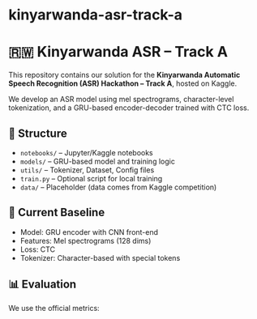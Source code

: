 # kinyarwanda-asr-track-a

# 🇷🇼 Kinyarwanda ASR – Track A

This repository contains our solution for the **Kinyarwanda Automatic Speech Recognition (ASR) Hackathon – Track A**, hosted on Kaggle.

We develop an ASR model using mel spectrograms, character-level tokenization, and a GRU-based encoder-decoder trained with CTC loss.

## 📁 Structure

- `notebooks/` – Jupyter/Kaggle notebooks
- `models/` – GRU-based model and training logic
- `utils/` – Tokenizer, Dataset, Config files
- `train.py` – Optional script for local training
- `data/` – Placeholder (data comes from Kaggle competition)

## 🚀 Current Baseline

- Model: GRU encoder with CNN front-end
- Features: Mel spectrograms (128 dims)
- Loss: CTC
- Tokenizer: Character-based with special tokens

## 📊 Evaluation

We use the official metrics:

